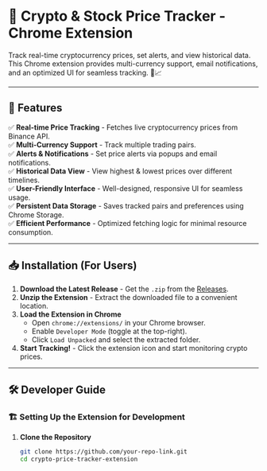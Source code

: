 # 🚀 Crypto & Stock Price Tracker - Chrome Extension

Track real-time cryptocurrency prices, set alerts, and view historical data. This Chrome extension provides multi-currency support, email notifications, and an optimized UI for seamless tracking. 🔔📈

---

## 📌 Features

✅ **Real-time Price Tracking** - Fetches live cryptocurrency prices from Binance API.  
✅ **Multi-Currency Support** - Track multiple trading pairs.  
✅ **Alerts & Notifications** - Set price alerts via popups and email notifications.  
✅ **Historical Data View** - View highest & lowest prices over different timelines.  
✅ **User-Friendly Interface** - Well-designed, responsive UI for seamless usage.  
✅ **Persistent Data Storage** - Saves tracked pairs and preferences using Chrome Storage.  
✅ **Efficient Performance** - Optimized fetching logic for minimal resource consumption.

---

## 📥 Installation (For Users)

1. **Download the Latest Release** - Get the `.zip` from the [Releases](https://github.com/your-repo-link/releases).
2. **Unzip the Extension** - Extract the downloaded file to a convenient location.
3. **Load the Extension in Chrome**
   - Open `chrome://extensions/` in your Chrome browser.
   - Enable `Developer Mode` (toggle at the top-right).
   - Click `Load Unpacked` and select the extracted folder.
4. **Start Tracking!** - Click the extension icon and start monitoring crypto prices.

---

## 🛠️ Developer Guide

### 🏗️ Setting Up the Extension for Development

1. **Clone the Repository**
   ```bash
   git clone https://github.com/your-repo-link.git
   cd crypto-price-tracker-extension
   ```
